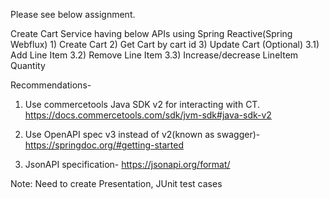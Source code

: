 Please see below assignment.

Create Cart Service having below APIs using Spring Reactive(Spring Webflux)
     1) Create Cart
     2) Get Cart by cart id
     3) Update Cart (Optional)
        3.1) Add Line Item
        3.2) Remove Line Item
        3.3) Increase/decrease LineItem Quantity


Recommendations- 
1. Use commercetools Java SDK v2 for interacting with CT. https://docs.commercetools.com/sdk/jvm-sdk#java-sdk-v2
                                    
2. Use OpenAPI spec v3 instead of v2(known as swagger)- https://springdoc.org/#getting-started 
                                    
3. JsonAPI specification- https://jsonapi.org/format/                                  

Note: Need to create Presentation, JUnit test cases
